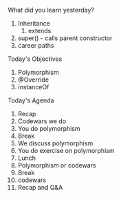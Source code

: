 What did you learn yesterday?

1. Inheritance
   1. extends
2. super() - calls parent constructor
3. career paths


Today's Objectives

1. Polymorphism
2. @Override
3. instanceOf

Today's Agenda

1. Recap
2. Codewars we do
3. You do polymorphism
4. Break
5. We discuss polymorphism
6. You do exercise on polymorphism
7. Lunch
8. Polymorphism or codewars
9. Break
10. codewars
11. Recap and Q&A
